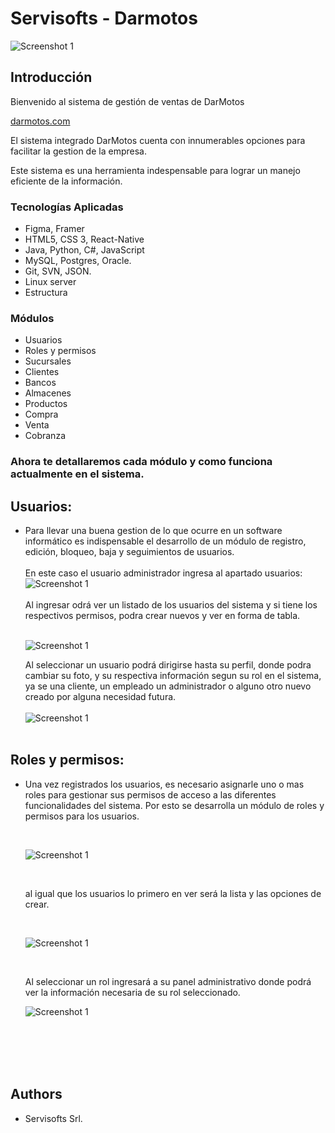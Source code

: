 # Servisofts - Darmotos

![Screenshot 1](./app/public/logo512.png)

## Introducción

Bienvenido al sistema de gestión de ventas de DarMotos

[darmotos.com](https://darmotos.servisofts.com)

El sistema integrado DarMotos cuenta con innumerables opciones para facilitar la gestion de la empresa.

Este sistema es una herramienta indespensable para lograr un manejo eficiente de la información.


### Tecnologías Aplicadas

- Figma, Framer
- HTML5, CSS 3, React-Native
- Java, Python, C#, JavaScript
- MySQL, Postgres, Oracle.
- Git, SVN, JSON.
- Linux server
- Estructura 


### Módulos

- Usuarios
- Roles y permisos
- Sucursales
- Clientes
- Bancos
- Almacenes
- Productos
- Compra
- Venta
- Cobranza

### Ahora te detallaremos cada módulo y como funciona actualmente en el sistema.

## Usuarios:

 - Para llevar una buena gestion de lo que ocurre en un software
   informático es indispensable el desarrollo de un módulo de
   registro, edición, bloqueo, baja y seguimientos de usuarios.
   <br />
   <br />
   En este caso el usuario administrador ingresa al apartado usuarios:
   <br />
   ![Screenshot 1](./img/usuario_icon.png)
   <br />
   <br />
   Al ingresar odrá ver un listado de los usuarios del sistema y si tiene los respectivos permisos, 
   podra crear nuevos y ver en forma de tabla.
   <br />
   <br />
              
   ![Screenshot 1](./img/usuarios_lists.png)
            
   Al seleccionar un usuario podrá dirigirse hasta su perfil, donde podra cambiar su foto, y su respectiva información segun su rol en el sistema,
   ya se una cliente, un empleado un administrador o alguno otro nuevo creado por alguna necesidad futura.
   <br />
   <br />
   ![Screenshot 1](./img/usuario_perfil.png)
   <br />
   <br />
   
   
## Roles y permisos:

 - Una vez registrados los usuarios, es necesario asignarle uno o mas roles para gestionar sus 
   permisos de acceso a las diferentes funcionalidades del
   sistema. Por esto se desarrolla un módulo de roles y permisos
   para los usuarios.
   
   <br />
   
   ![Screenshot 1](./img/roles_permisos_icon.png)
   
   <br />   
   
   al igual que los usuarios lo primero en ver será la lista y las opciones de crear.
   
   <br />   
   
   ![Screenshot 1](./img/roles_permisos_list.png)
   
   <br />   
   
   Al seleccionar un rol ingresará a su panel administrativo donde podrá ver la información necesaria de su rol seleccionado.
   
   ![Screenshot 1](./img/roles_permisos_perfil.png)
   
   <br />
   <br />
   
   <br />
   <br />




## Authors

- Servisofts Srl.
